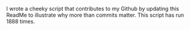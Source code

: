I wrote a cheeky script that contributes to my Github by updating this ReadMe to illustrate why more than commits matter. This script has run 1888 times.
